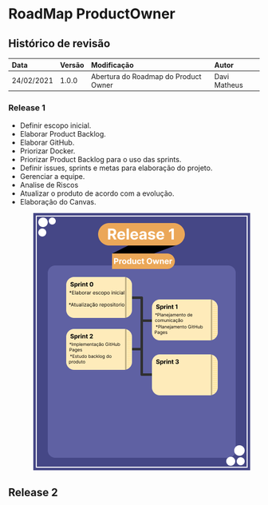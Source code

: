 # RoadMap ProductOwner

## Histórico de revisão
| Data   | Versão | Modificação  | Autor  |
| :- | :- | :- | :- |
| 24/02/2021 | 1.0.0 | Abertura do Roadmap do Product Owner |  Davi Matheus |

### Release 1

-   Definir escopo inicial.
-   Elaborar Product Backlog.
-   Elaborar GitHub.
-   Priorizar Docker.
-   Priorizar Product Backlog para o uso das sprints.
-   Definir issues, sprints e metas para elaboração do projeto.
-   Gerenciar a equipe. 
-   Analise de Riscos
-   Atualizar o produto de acordo com a evolução.
-   Elaboração do Canvas. 



<p align = "center"> &emsp;&emsp; <img src="../assets/images/RoadMap_PO.png" width="435" height="515"/> </p>

## Release 2 

